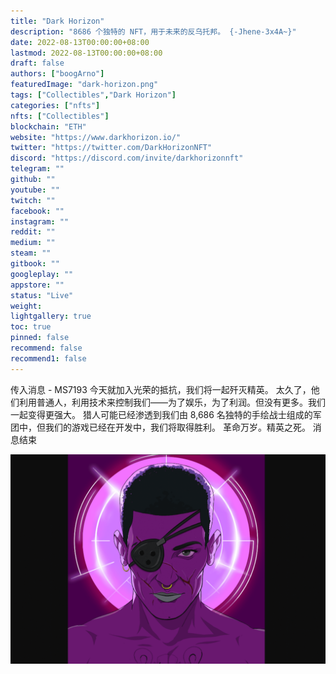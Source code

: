 ```yaml
---
title: "Dark Horizon"
description: "8686 个独特的 NFT，用于未来的反乌托邦。 {-Jhene-3x4A~}"
date: 2022-08-13T00:00:00+08:00
lastmod: 2022-08-13T00:00:00+08:00
draft: false
authors: ["boogArno"]
featuredImage: "dark-horizon.png"
tags: ["Collectibles","Dark Horizon"]
categories: ["nfts"]
nfts: ["Collectibles"]
blockchain: "ETH"
website: "https://www.darkhorizon.io/"
twitter: "https://twitter.com/DarkHorizonNFT"
discord: "https://discord.com/invite/darkhorizonnft"
telegram: ""
github: ""
youtube: ""
twitch: ""
facebook: ""
instagram: ""
reddit: ""
medium: ""
steam: ""
gitbook: ""
googleplay: ""
appstore: ""
status: "Live"
weight: 
lightgallery: true
toc: true
pinned: false
recommend: false
recommend1: false
---
```

传入消息 - MS7193
今天就加入光荣的抵抗，我们将一起歼灭精英。
太久了，他们利用普通人，利用技术来控制我们——为了娱乐，为了利润。但没有更多。我们一起变得更强大。
猎人可能已经渗透到我们由 8,686 名独特的手绘战士组成的军团中，但我们的游戏已经在开发中，我们将取得胜利。
革命万岁。精英之死。
消息结束

![darkhorizon-dapp-collectibles-ethereum-image2_495cf3a36ccfbdbaba4ddccae4a46e37](darkhorizon-dapp-collectibles-ethereum-image2_495cf3a36ccfbdbaba4ddccae4a46e37.png)
